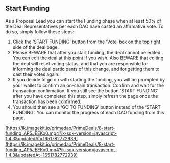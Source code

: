 
## Start Funding

As a Proposal Lead you can start the Funding phase when at least 50% of the Deal Representatives per each DAO have casted an affirmative vote. To do so, simply follow these steps:

1. Click the ‘START FUNDING’ button from the ‘Vote’ box on the top right side of the deal page.
2. Please BEWARE that after you start funding, the deal cannot be edited. You can edit the deal at this point if you wish. Also BEWARE that editing the deal will reset voting status, and that you are responsible for informing the deal participants of this change, and for getting them to cast their votes again.
3. If you decide to go on with starting the funding, you will be prompted by your wallet to confirm an on-chain transaction. Confirm and wait for the transaction confirmation. If you still see the button ‘START FUNDING’ after you have completed this step, simply refresh the page once the transaction has been confirmed. 
4. You should then see a ‘GO TO FUNDING’ button instead of the ‘START FUNDING’. You can monitor the progress of each DAO funding from this page.

[https://ik.imagekit.io/primedao/PrimeDeals/8-start-funding_AP5JEEKx0.mp4?ik-sdk-version=javascript-1.4.3&updatedAt=1651782772939](https://ik.imagekit.io/primedao/PrimeDeals/8-start-funding_AP5JEEKx0.mp4?ik-sdk-version=javascript-1.4.3&updatedAt=1651782772939)